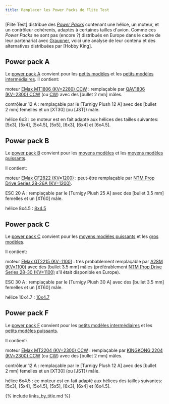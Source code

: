 ```yaml
---
title: Remplacer les Power Packs de Flite Test
---
```

[Flite Test] distribue des *[Power Packs](http://store.flitetest.com/complete-power-pack-kits/)* contenant une hélice, un moteur, et un contrôleur cohérents, adaptés à certaines tailles d'avion.
Comme ces *Power Packs* ne sont pas (encore ?) distribués en Europe dans le cadre de leur partenariat avec [Graupner](https://www.graupner.com/Models/Flite-Test/), voici une analyse de leur contenu et des alternatives distribuées par [Hobby King].

Power pack A
------------

Le [power pack A](http://store.flitetest.com/power-pack-a-minis/) convient pour les [petits modèles](/les-avions-d-internet/#petits-modles) et les [petits modèles intermédiaires](/les-avions-d-internet/#petits-modles-intermdiaires).
Il contient:

moteur [EMax MT1806 (KV=2280) CCW](http://store.flitetest.com/emax-motor-mt1806/)
: remplaçable par [QAV1806 (KV=2300) CCW](https://hobbyking.com/en_us/qav1806-2300kv-ccw.html) (ou [CW](https://hobbyking.com/en_us/qav1806-2300kv-cw.html)) avec des [bullet 2&nbsp;mm] mâles.

contrôleur 12 A
: remplaçable par le [Turnigy Plush 12&nbsp;A] avec des [bullet 2&nbsp;mm] femelles et un [XT30] (ou [JST]) mâle.

hélice 6x3
: ce moteur est en fait adapté aux hélices des tailles suivantes: [5x3], [5x4], [5x4.5], [5x5], [6x3], [6x4] et [6x4.5].

Power pack B
------------

Le [power pack B](http://store.flitetest.com/power-pack-b-fixed-wing-small/) convient pour les [moyens modèles](/les-avions-d-internet/#moyens-modles) et les [moyens modèles puissants](/les-avions-d-internet/#moyens-modles-puissants).

Il contient:

moteur [EMax CF2822 (KV=1200)](http://store.flitetest.com/emax-cf2822-1200kv-motor-with-collet/)
: peut-être remplaçable par [NTM Prop Drive Series 28-26A (KV=1200)](https://hobbyking.com/en_us/ntm-prop-drive-series-28-26a-1200kv-286w-short-shaft-version.html).

ESC 20 A
: remplaçable par le [Turnigy Plush 25&nbsp;A] avec des [bullet 3.5&nbsp;mm] femelles et un [XT60] mâle.

hélice 8x4.5
: [8x4.5](https://hobbyking.com/en_us/propeller.html?diameter_x=8-8&pitch_y=4.5-4.5)

Power pack C
------------

Le [power pack C](http://store.flitetest.com/power-pack-c-fixed-wing-large/) convient pour les [moyens modèles puissants](/les-avions-d-internet/#moyens-modles-puissants) et les [gros modèles](/les-avions-d-internet/#gros-modles).

Il contient:

moteur [EMax GT2215 (KV=1100)](http://store.flitetest.com/emax-gt2215-1100kv-motor/)
: très probablement remplaçable par [A28M (KV=1100)](https://hobbyking.com/en_us/a28m-brushless-outrunner-1100kv.html) avec des [bullet 3.5&nbsp;mm] mâles (préférablement [NTM Prop Drive Series 28-30 (KV=1100)](https://hobbyking.com/en_us/ntm-prop-drive-series-28-30-1100kv-motor.html) s'il était disponible en Europe).

ESC 30 A
: remplaçable par le [Turnigy Plush 30&nbsp;A] avec des [bullet 3.5&nbsp;mm] femelles et un [XT60] mâle.

hélice 10x4.7
: [10x4.7](https://hobbyking.com/en_us/propeller.html?diameter_x=10-10&pitch_y=4.7-4.7)

Power pack F
------------

Le [power pack F](http://store.flitetest.com/power-pack-f/) convient pour les [petits modèles intermédiaires](/les-avions-d-internet/#petits-modles-intermdiaires) et les [petits modèles puissants](/les-avions-d-internet/#petits-modles-puissants).

Il contient:

moteur [EMax MT2204 (KV=2300) CCW](http://store.flitetest.com/emax-motor-mt2204-kv2300/)
: remplaçable par [KINGKONG 2204 (KV=2300) CCW](https://hobbyking.com/en_us/kingkong-2204-2300kv-ccw.html) (ou [CW](https://hobbyking.com/en_us/kingkong-2204-2300kv.html)) avec des [bullet 2&nbsp;mm] mâles.

contrôleur 12 A
: remplaçable par le [Turnigy Plush 12&nbsp;A] avec des [bullet 2&nbsp;mm] femelles et un [XT30] (ou [JST]) mâle.

hélice 6x4.5
: ce moteur est en fait adapté aux hélices des tailles suivantes: [5x3], [5x4], [5x4.5], [5x5], [6x3], [6x4] et [6x4.5].

{% include links_by_title.md %}
